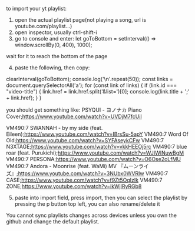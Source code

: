 to import your yt playlist:
1. open the actual playlist page(not playing a song, url is youtube.com/playlist...)
2. open inspector, usually ctrl-shift-i 
3. go to console and enter:
let goToBottom = setInterval(() => window.scrollBy(0, 400), 1000);

wait for it to reach the bottom of the page

4. paste the following, then copy:

clearInterval(goToBottom);
console.log('\n'.repeat(50));
const links = document.querySelectorAll('a');
for (const link of links) {
    if (link.id === "video-title") {
        link.href = link.href.split('&list=')[0];
        console.log(link.title + ';' + link.href);
    }
}

you should get something like:
PSYQUI - ヨノナカ Piano Cover;https://www.youtube.com/watch?v=UVDjM7fcUiI

VM490:7 SWANNAH - by my side (feat. Eileen);https://www.youtube.com/watch?v=IBrsSu-5apY
VM490:7 Word Of Old;https://www.youtube.com/watch?v=SYFAseykCFw
VM490:7 N3XTAGE;https://www.youtube.com/watch?v=vkkHEEOj5rc
VM490:7 blue roar (feat. Purukichi);https://www.youtube.com/watch?v=WJIWINuwBgM
VM490:7 PERSONA;https://www.youtube.com/watch?v=O6Ose2oLfMU
VM490:7 Andora - Moonrise (feat. WaMi) MV 『ムーンライズ』;https://www.youtube.com/watch?v=3NUbx0WVRIw
VM490:7 CASE;https://www.youtube.com/watch?v=f9Zt5OqIzIk
VM490:7 ZONE;https://www.youtube.com/watch?v=ikWjlRyRGb8

5. paste into import field, press import, then you can select the playlist by pressing the p button top left, you can also rename/delete it


You cannot sync playlists changes across devices unless you own the github and change the default playlist.
